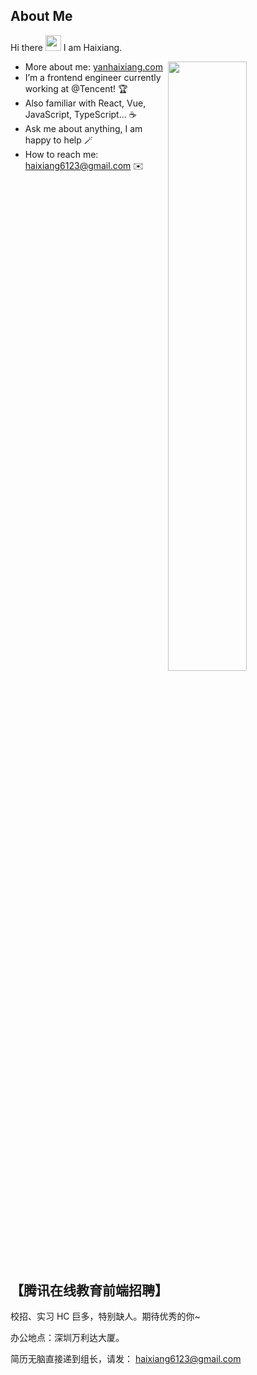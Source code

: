 ## About Me

Hi there <img src="https://media.giphy.com/media/hvRJCLFzcasrR4ia7z/giphy.gif" width="25px"> I am Haixiang.

<img style="width: 50%" align="right" src="https://github-readme-stats.vercel.app/api?username=haixiang6123&show_icons=true&hide_border=true&theme=vue-dark" />

- More about me: [yanhaixiang.com](https://yanhaixiang.com)
- I’m a frontend engineer currently working at @Tencent! 🏆
- Also familiar with React, Vue, JavaScript, TypeScript... ☕️
- Ask me about anything, I am happy to help 🪄
- How to reach me: haixiang6123@gmail.com ✉️


## 【腾讯在线教育前端招聘】

校招、实习 HC 巨多，特别缺人。期待优秀的你~

办公地点：深圳万利达大厦。

简历无脑直接递到组长，请发： haixiang6123@gmail.com

